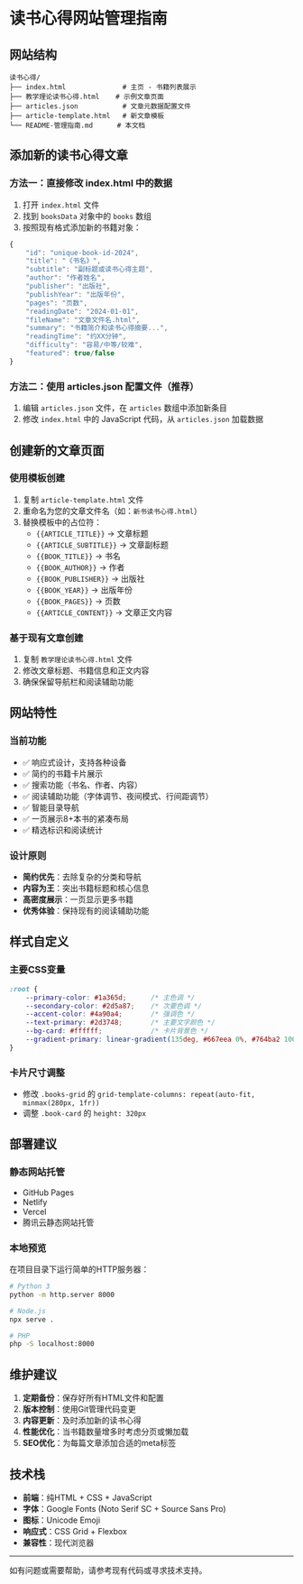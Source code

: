# 读书心得网站管理指南

## 网站结构

```
读书心得/
├── index.html              # 主页 - 书籍列表展示
├── 教学理论读书心得.html    # 示例文章页面
├── articles.json           # 文章元数据配置文件
├── article-template.html   # 新文章模板
└── README-管理指南.md      # 本文档
```

## 添加新的读书心得文章

### 方法一：直接修改 index.html 中的数据

1. 打开 `index.html` 文件
2. 找到 `booksData` 对象中的 `books` 数组
3. 按照现有格式添加新的书籍对象：

```javascript
{
    "id": "unique-book-id-2024",
    "title": "《书名》",
    "subtitle": "副标题或读书心得主题",
    "author": "作者姓名",
    "publisher": "出版社",
    "publishYear": "出版年份",
    "pages": "页数",
    "readingDate": "2024-01-01",
    "fileName": "文章文件名.html",
    "summary": "书籍简介和读书心得摘要...",
    "readingTime": "约XX分钟",
    "difficulty": "容易/中等/较难",
    "featured": true/false
}
```

### 方法二：使用 articles.json 配置文件（推荐）

1. 编辑 `articles.json` 文件，在 `articles` 数组中添加新条目
2. 修改 `index.html` 中的 JavaScript 代码，从 `articles.json` 加载数据

## 创建新的文章页面

### 使用模板创建

1. 复制 `article-template.html` 文件
2. 重命名为您的文章文件名（如：`新书读书心得.html`）
3. 替换模板中的占位符：
   - `{{ARTICLE_TITLE}}` → 文章标题
   - `{{ARTICLE_SUBTITLE}}` → 文章副标题
   - `{{BOOK_TITLE}}` → 书名
   - `{{BOOK_AUTHOR}}` → 作者
   - `{{BOOK_PUBLISHER}}` → 出版社
   - `{{BOOK_YEAR}}` → 出版年份
   - `{{BOOK_PAGES}}` → 页数
   - `{{ARTICLE_CONTENT}}` → 文章正文内容

### 基于现有文章创建

1. 复制 `教学理论读书心得.html` 文件
2. 修改文章标题、书籍信息和正文内容
3. 确保保留导航栏和阅读辅助功能

## 网站特性

### 当前功能
- ✅ 响应式设计，支持各种设备
- ✅ 简约的书籍卡片展示
- ✅ 搜索功能（书名、作者、内容）
- ✅ 阅读辅助功能（字体调节、夜间模式、行间距调节）
- ✅ 智能目录导航
- ✅ 一页展示8+本书的紧凑布局
- ✅ 精选标识和阅读统计

### 设计原则
- **简约优先**：去除复杂的分类和导航
- **内容为王**：突出书籍标题和核心信息
- **高密度展示**：一页显示更多书籍
- **优秀体验**：保持现有的阅读辅助功能

## 样式自定义

### 主要CSS变量
```css
:root {
    --primary-color: #1a365d;      /* 主色调 */
    --secondary-color: #2d5a87;    /* 次要色调 */
    --accent-color: #4a90a4;       /* 强调色 */
    --text-primary: #2d3748;       /* 主要文字颜色 */
    --bg-card: #ffffff;            /* 卡片背景色 */
    --gradient-primary: linear-gradient(135deg, #667eea 0%, #764ba2 100%);
}
```

### 卡片尺寸调整
- 修改 `.books-grid` 的 `grid-template-columns: repeat(auto-fit, minmax(280px, 1fr))`
- 调整 `.book-card` 的 `height: 320px`

## 部署建议

### 静态网站托管
- GitHub Pages
- Netlify
- Vercel
- 腾讯云静态网站托管

### 本地预览
在项目目录下运行简单的HTTP服务器：
```bash
# Python 3
python -m http.server 8000

# Node.js
npx serve .

# PHP
php -S localhost:8000
```

## 维护建议

1. **定期备份**：保存好所有HTML文件和配置
2. **版本控制**：使用Git管理代码变更
3. **内容更新**：及时添加新的读书心得
4. **性能优化**：当书籍数量增多时考虑分页或懒加载
5. **SEO优化**：为每篇文章添加合适的meta标签

## 技术栈

- **前端**：纯HTML + CSS + JavaScript
- **字体**：Google Fonts (Noto Serif SC + Source Sans Pro)
- **图标**：Unicode Emoji
- **响应式**：CSS Grid + Flexbox
- **兼容性**：现代浏览器

---

如有问题或需要帮助，请参考现有代码或寻求技术支持。

